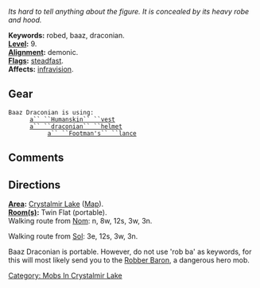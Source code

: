 *Its hard to tell anything about the figure. It is concealed by its
heavy robe and hood.*

**Keywords:** robed, baaz, draconian.  
**[Level](Level "wikilink"):** 9.  
**[Alignment](Alignment "wikilink"):** demonic.  
**[Flags](:Category:_Mob_Types "wikilink"):**
[steadfast](Sentinel_Mobs "wikilink").  
**Affects:** [infravision](Infravision "wikilink").  

## Gear

`Baaz Draconian is using:`  
<worn on body>`      `[`a`` ``Humanskin`` ``vest`](Humanskin_Vest "wikilink")  
<worn on head>`      `[`a`` ``draconian`` ``helmet`](Draconian_Helmet "wikilink")  
<wielded>`           `[`a`` ``Footman's`` ``lance`](Footman's_Lance "wikilink")

## Comments

## Directions

**[Area](:Category:_Areas "wikilink"):** [Crystalmir
Lake](:Category:_Crystalmir_Lake "wikilink")
([Map](Crystalmir_Lake_Map "wikilink")).  
**[Room(s)](:Category:_Rooms "wikilink"):** Twin Flat (portable).  
Walking route from [Nom](Nom "wikilink"): n, 8w, 12s, 3w, 3n.

Walking route from [Sol](Sol "wikilink"): 3e, 12s, 3w, 3n.

Baaz Draconian is portable. However, do not use 'rob ba' as keywords,
for this will most likely send you to the [Robber
Baron](Robber_Baron "wikilink"), a dangerous hero mob.  

[Category: Mobs In Crystalmir
Lake](Category:_Mobs_In_Crystalmir_Lake "wikilink")

